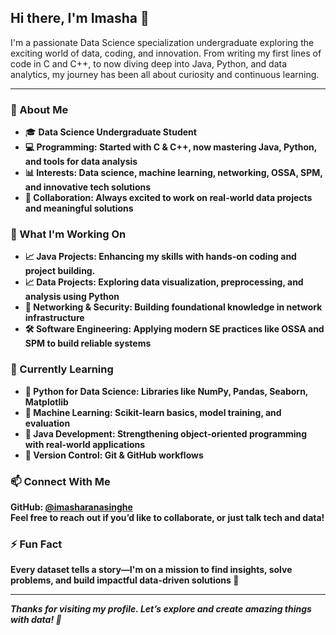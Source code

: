 <h2>Hi there, I'm Imasha 👋</h2>
<p>
  I'm a passionate Data Science specialization undergraduate exploring the exciting world of data, coding, and innovation. 
  From writing my first lines of code in C and C++, to now diving deep into Java, Python, and data analytics, 
  my journey has been all about curiosity and continuous learning.
</p>

<hr />

<h3>🚀 About Me</h3>
<ul>
  <li>🎓 <strong>Data Science Undergraduate Student</li>
  <li>💻 <strong>Programming:</strong> Started with C & C++, now mastering Java, Python, and tools for data analysis</li>
  <li>📊 <strong>Interests:</strong> Data science, machine learning, networking, OSSA, SPM, and innovative tech solutions</li>
  <li>🤝 <strong>Collaboration:</strong> Always excited to work on real-world data projects and meaningful solutions</li>
</ul>

<h3>🔭 What I'm Working On</h3>
<ul>
  <li>📈 <strong>Java Projects:</strong> Enhancing my skills with hands-on coding and project building.</li>
  <li>📈 <strong>Data Projects:</strong> Exploring data visualization, preprocessing, and analysis using Python</li>
  <li>🔐 <strong>Networking & Security:</strong> Building foundational knowledge in network infrastructure</li>
  <li>🛠️ <strong>Software Engineering:</strong> Applying modern SE practices like OSSA and SPM to build reliable systems</li>
</ul>

<h3>🌱 Currently Learning</h3>
<ul>
  <li>📌 Python for Data Science: Libraries like NumPy, Pandas, Seaborn, Matplotlib</li>
  <li>📌 Machine Learning: Scikit-learn basics, model training, and evaluation</li>
  <li>📌 Java Development: Strengthening object-oriented programming with real-world applications</li>
  <li>📌 Version Control: Git & GitHub workflows</li>
</ul>

<h3>📫 Connect With Me</h3>
<p>
  GitHub: <a href="https://github.com/imasharanasinghe" target="_blank">@imasharanasinghe</a><br />
  Feel free to reach out if you’d like to collaborate, or just talk tech and data!
</p>

<h3>⚡ Fun Fact</h3>
<p>
  Every dataset tells a story—I'm on a mission to find insights, solve problems, and build impactful data-driven solutions 🚀
</p>

<hr />
<p><em>Thanks for visiting my profile. Let’s explore and create amazing things with data! 🌟</em></p>

